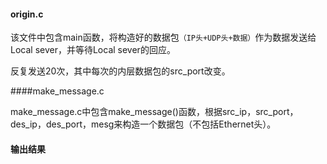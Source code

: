 #### origin.c

该文件中包含main函数，将构造好的数据包```（IP头+UDP头+数据）```作为数据发送给Local sever，并等待Local sever的回应。

反复发送20次，其中每次的内层数据包的src_port改变。

####make_message.c

make_message.c中包含make_message()函数，根据src_ip，src_port，des_ip，des_port，mesg来构造一个数据包（不包括Ethernet头）。

#### 输出结果
